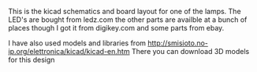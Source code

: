 This is the kicad schematics and board layout for one of the lamps.
The LED's are bought from ledz.com the other parts are availble at a bunch of places though I got it from digikey.com and some parts from ebay.

I have also used models and libraries from http://smisioto.no-ip.org/elettronica/kicad/kicad-en.htm
There you can download 3D models for this design
